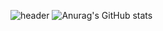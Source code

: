 ![header](https://capsule-render.vercel.app/api?type=wave&color=gradient&height=300&section=header&text=WELCOME%20TO%20MY%20PROFILE&fontSize=55)
![Anurag's GitHub stats](https://github-readme-stats.vercel.app/api?username=markerxz&show_icons=true&theme=radical)
